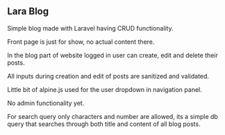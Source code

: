 ## Lara Blog

Simple blog made with Laravel having CRUD functionality.

Front page is just for show, no actual content there.

In the blog part of website logged in user can create, edit and delete their posts.

All inputs during creation and edit of posts are sanitized and validated.

Little bit of alpine.js used for the user dropdown in navigation panel.

No admin functionality yet.

For search query only characters and number are allowed, its a simple db query that searches through both title and content of all blog posts.